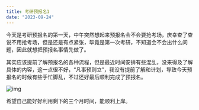 ```yaml
---
title: 考研预报名1
date: "2023-09-24"
---
```


今天是考研预报名的第一天，中午突然想起来预报名会不会要抢考场，庆幸查了查说不用抢考场，但是还是有点紧张，毕竟是第一次考研，不知道会不会出什么问题，因此就想把预报名事情先做了。

其实应该提前了解预报名的各种流程，但是最近时间安排有些混乱，没来得及了解具体的内容，这一点很不好，“凡事预则立”，我没有提前了解和计划，导致今天预报名的时候有些手忙脚乱，不过还好最后顺利完成了预报名。

![img](https://mysite-bucket.oss-cn-wulanchabu.aliyuncs.com/blog_img/%E8%80%83%E7%A0%94%E9%A2%84%E6%8A%A5%E5%90%8D.png?x-oss-process=style/small_size_rule)

希望自己能好好利用剩下的三个月时间，能顺利上岸。